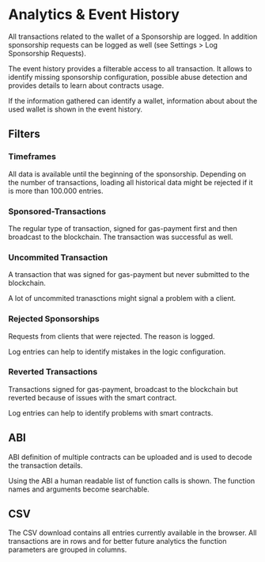 # Analytics & Event History

All transactions related to the wallet of a Sponsorship are logged. In addition sponsorship requests can be logged as well (see Settings > Log Sponsorship Requests).

The event history provides a filterable access to all transaction. It allows to identify missing sponsorship configuration, possible abuse detection and provides details to learn about contracts usage.

If the information gathered can identify a wallet, information about about the used wallet is shown in the event history.

## Filters

### Timeframes

All data is available until the beginning of the sponsorship. Depending on the number of transactions, loading all historical data might be rejected if it is more than 100.000 entries.

### Sponsored-Transactions

The regular type of transaction, signed for gas-payment first and then broadcast to the blockchain. The transaction was successful as well.

### Uncommited Transaction

A transaction that was signed for gas-payment but never submitted to the blockchain.

A lot of uncommited tranasctions might signal a problem with a client.

### Rejected Sponsorships

Requests from clients that were rejected. The reason is logged.

Log entries can help to identify mistakes in the logic configuration.

### Reverted Transactions

Transactions signed for gas-payment, broadcast to the blockchain but reverted because of issues with the smart contract.

Log entries can help to identify problems with smart contracts.

## ABI

ABI definition of multiple contracts can be uploaded and is used to decode the transaction details.

Using the ABI a human readable list of function calls is shown. The function names and arguments become searchable.

## CSV

The CSV download contains all entries currently available in the browser. All transactions are in rows and for better future analytics the function parameters are grouped in columns.
